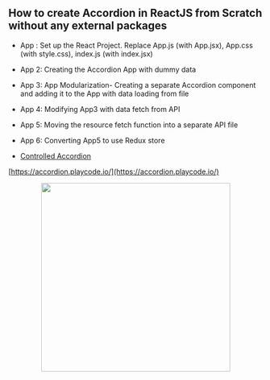 ## How to create Accordion in ReactJS from Scratch without any external packages

- App  : Set up the React Project. Replace App.js (with App.jsx), App.css (with style.css), index.js (with index.jsx)
- App 2: Creating the Accordion App with dummy data
- App 3: App Modularization- Creating a separate Accordion component and adding it to the App with data loading from file
- App 4: Modifying App3 with data fetch from API 
- App 5: Moving the resource fetch function into a separate API file 
- App 6: Converting App5 to use Redux store 

- [Controlled Accordion](https://accordion.playcode.io/v=2)
  
[https://accordion.playcode.io/](https://accordion.playcode.io/)
<p align="center"> <img src="https://github.com/vanusquarm/react-ui-components/blob/master/Accordion/accordion.PNG" width="375"> </p>
  
